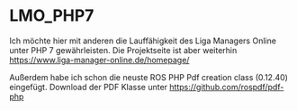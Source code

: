 # LMO_PHP7
Ich möchte hier mit anderen die Lauffähigkeit des Liga Managers Online unter PHP 7 gewährleisten.
Die Projektseite ist aber weiterhin https://www.liga-manager-online.de/homepage/

Außerdem habe ich schon die neuste ROS PHP Pdf creation class (0.12.40) eingefügt.
Download der PDF Klasse unter https://github.com/rospdf/pdf-php

